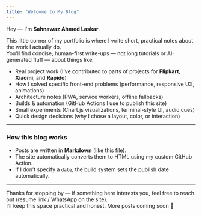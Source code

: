 ```yaml
---
title: "Welcome to My Blog"
---
```


Hey — I'm **Sahnawaz Ahmed Laskar**.

This little corner of my portfolio is where I write short, practical notes about the work I actually do.  
You'll find concise, human-first write-ups — not long tutorials or AI-generated fluff — about things like:

- Real project work (I’ve contributed to parts of projects for **Flipkart**, **Xiaomi**, and **Rapido**)
- How I solved specific front-end problems (performance, responsive UX, animations)
- Architecture notes (PWA, service workers, offline fallbacks)
- Builds & automation (GitHub Actions I use to publish this site)
- Small experiments (Chart.js visualizations, terminal-style UI, audio cues)
- Quick design decisions (why I chose a layout, color, or interaction)

---

### How this blog works
- Posts are written in **Markdown** (like this file).  
- The site automatically converts them to HTML using my custom GitHub Action.  
- If I don’t specify a `date`, the build system sets the publish date automatically.  

---

Thanks for stopping by — if something here interests you, feel free to reach out (resume link / WhatsApp on the site).  
I’ll keep this space practical and honest. More posts coming soon 🚀
